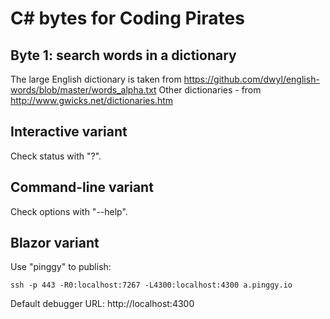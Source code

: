 # C# bytes for Coding Pirates

## Byte 1: search words in a dictionary

The large English dictionary is taken from https://github.com/dwyl/english-words/blob/master/words_alpha.txt
Other dictionaries - from http://www.gwicks.net/dictionaries.htm

## Interactive variant

Check status with "?".

## Command-line variant

Check options with "--help".

## Blazor variant

Use "pinggy" to publish:
```
ssh -p 443 -R0:localhost:7267 -L4300:localhost:4300 a.pinggy.io
```

Default debugger URL: http://localhost:4300
